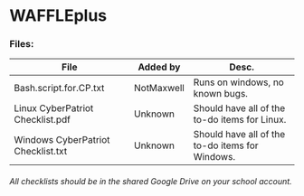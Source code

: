 # WAFFLEplus

### Files:

| File | Added by | Desc. |
|------|----------|-------|
| Bash.script.for.CP.txt| NotMaxwell | Runs on windows, no known bugs. |
| Linux CyberPatriot Checklist.pdf | Unknown | Should have all of the to-do items for Linux. |
| Windows CyberPatriot Checklist.txt | Unknown | Should have all of the to-do items for Windows. |

###### All checklists should be in the shared Google Drive on your school account.
